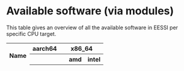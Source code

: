 # Available software (via modules)

This table gives an overview of all the available software in EESSI per specific CPU target.

<p id="time"></p>
<table id="overview_table" class="ui celled table" style="width:100%">
    <thead>
        <tr>
            <th rowspan="3">Name</th>
            <th colspan="3">aarch64</th>
            <th colspan="7">x86_64</th>
        </tr>
        <tr>
            <th colspan="1"></th>
            <th colspan="3"></th>
            <th colspan="3">amd</th>
            <th colspan="3">intel</th>
        </tr>
        <tr>
            <th colspan="1"></th>
            <th colspan="1"></th>
            <th colspan="1"></th>
            <th colspan="1"></th>
            <th colspan="1"></th>
            <th colspan="1"></th>
            <th colspan="1"></th>
            <th colspan="1"></th>
            <th colspan="1"></th>
            <th colspan="1"></th>
        </tr>
    </thead>
</table>
